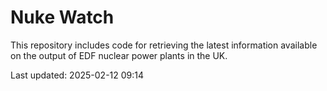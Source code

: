 # Nuke Watch

This repository includes code for retrieving the latest information available on the output of EDF nuclear power plants in the UK.

Last updated: 2025-02-12 09:14